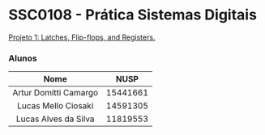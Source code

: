 # SSC0108 - Prática Sistemas Digitais

[Projeto 1: Latches, Flip-flops, and Registers.](./lab3.pdf)

### Alunos

|        Nome                         |    NUSP   |       
|:-----------------------------------:|:---------:|  
|   Artur Domitti Camargo             |  15441661 |   
|   Lucas Mello Ciosaki       	      |  14591305 |   
|   Lucas Alves da Silva		         |  11819553  | 


